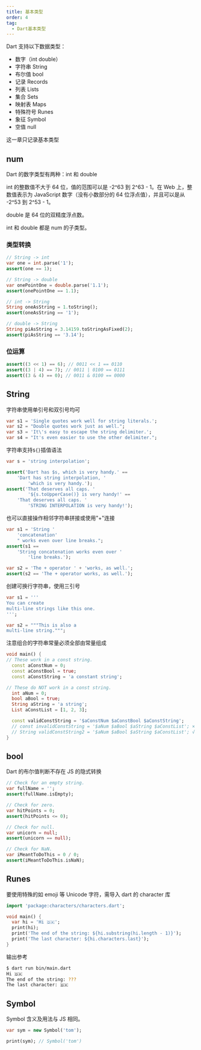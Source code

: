 ```yaml
---
title: 基本类型
order: 4
tag:
  - Dart基本类型
---
```


Dart 支持以下数据类型：

- 数字（int double）
- 字符串 String
- 布尔值 bool
- 记录 Records
- 列表 Lists
- 集合 Sets
- 映射表 Maps
- 特殊符号 Runes
- 象征 Symbol
- 空值 null

这一章只记录基本类型

## num

Dart 的数字类型有两种：int 和 double

int 的整数值不大于 64 位，值的范围可以是 -2^63 到 2^63 - 1。在 Web 上，整数值表示为 JavaScript 数字（没有小数部分的 64 位浮点值），并且可以是从 -2^53 到 2^53 - 1。

double 是 64 位的双精度浮点数。

int 和 double 都是 num 的子类型。

### 类型转换

```dart
// String -> int
var one = int.parse('1');
assert(one == 1);

// String -> double
var onePointOne = double.parse('1.1');
assert(onePointOne == 1.1);

// int -> String
String oneAsString = 1.toString();
assert(oneAsString == '1');

// double -> String
String piAsString = 3.14159.toStringAsFixed(2);
assert(piAsString == '3.14');
```

### 位运算

```dart
assert((3 << 1) == 6); // 0011 << 1 == 0110
assert((3 | 4) == 7); // 0011 | 0100 == 0111
assert((3 & 4) == 0); // 0011 & 0100 == 0000
```

## String

字符串使用单引号和双引号均可

```dart
var s1 = 'Single quotes work well for string literals.';
var s2 = "Double quotes work just as well.";
var s3 = 'It\'s easy to escape the string delimiter.';
var s4 = "It's even easier to use the other delimiter.";
```

字符串支持`${}`插值语法

```dart
var s = 'string interpolation';

assert('Dart has $s, which is very handy.' ==
    'Dart has string interpolation, '
        'which is very handy.');
assert('That deserves all caps. '
        '${s.toUpperCase()} is very handy!' ==
    'That deserves all caps. '
        'STRING INTERPOLATION is very handy!');
```

也可以直接操作相邻字符串拼接或使用"+"连接

```dart
var s1 = 'String '
    'concatenation'
    " works even over line breaks.";
assert(s1 ==
    'String concatenation works even over '
        'line breaks.');

var s2 = 'The + operator ' + 'works, as well.';
assert(s2 == 'The + operator works, as well.');
```

创建可换行字符串，使用三引号

```dart
var s1 = '''
You can create
multi-line strings like this one.
''';

var s2 = """This is also a
multi-line string.""";
```

注意组合的字符串常量必须全部由常量组成

```dart
void main() {
// These work in a const string.
  const aConstNum = 0;
  const aConstBool = true;
  const aConstString = 'a constant string';

// These do NOT work in a const string.
  int aNum = 0;
  bool aBool = true;
  String aString = 'a string';
  List aConstList = [1, 2, 3];

  const validConstString = '$aConstNum $aConstBool $aConstString';
  // const invalidConstString = '$aNum $aBool $aString $aConstList'; ×
  // String validConstString2 = '$aNum $aBool $aString $aConstList'; √
}
```

## bool

Dart 的布尔值判断不存在 JS 的隐式转换

```dart
// Check for an empty string.
var fullName = '';
assert(fullName.isEmpty);

// Check for zero.
var hitPoints = 0;
assert(hitPoints <= 0);

// Check for null.
var unicorn = null;
assert(unicorn == null);

// Check for NaN.
var iMeantToDoThis = 0 / 0;
assert(iMeantToDoThis.isNaN);
```

## Runes

要使用特殊的如 emoji 等 Unicode 字符，需导入 dart 的 character 库

```dart
import 'package:characters/characters.dart';

void main() {
  var hi = 'Hi 🇩🇰';
  print(hi);
  print('The end of the string: ${hi.substring(hi.length - 1)}');
  print('The last character: ${hi.characters.last}');
}
```

输出参考

```bash
$ dart run bin/main.dart
Hi 🇩🇰
The end of the string: ???
The last character: 🇩🇰
```

## Symbol

Symbol 含义及用法与 JS 相同。

```dart
var sym = new Symbol('tom');

print(sym); // Symbol('tom')
```
